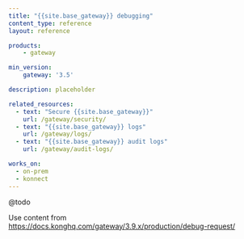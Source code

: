 ```yaml
---
title: "{{site.base_gateway}} debugging"
content_type: reference
layout: reference

products:
    - gateway

min_version:
    gateway: '3.5'

description: placeholder

related_resources:
  - text: "Secure {{site.base_gateway}}"
    url: /gateway/security/
  - text: "{{site.base_gateway}} logs"
    url: /gateway/logs/
  - text: "{{site.base_gateway}} audit logs"
    url: /gateway/audit-logs/

works_on:
  - on-prem
  - konnect
---
```


@todo

Use content from https://docs.konghq.com/gateway/3.9.x/production/debug-request/